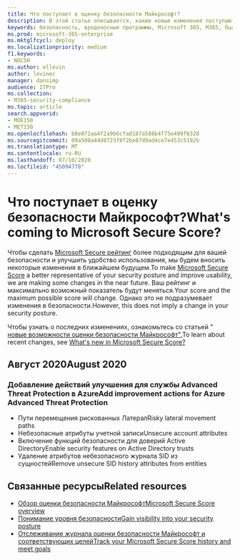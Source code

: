 ```yaml
---
title: Что поступает в оценку безопасности Майкрософт?
description: В этой статье описывается, какие новые изменения поступают в оценку безопасности Майкрософт в центре безопасности Майкрософт 365.
keywords: безопасность, вредоносные программы, Microsoft 365, M365, Оценка безопасности, центр безопасности, действия по улучшению
ms.prod: microsoft-365-enterprise
ms.mktglfcycl: deploy
ms.localizationpriority: medium
f1.keywords:
- NOCSH
ms.author: ellevin
author: levinec
manager: dansimp
audience: ITPro
ms.collection:
- M365-security-compliance
ms.topic: article
search.appverid:
- MOE150
- MET150
ms.openlocfilehash: b8e071aa4f2a9b6cfa8187a588b4f75e499f6328
ms.sourcegitcommit: 09a500a44d8723f8f2be87d9ad4ce7e453c5192b
ms.translationtype: MT
ms.contentlocale: ru-RU
ms.lasthandoff: 07/10/2020
ms.locfileid: "45094778"
---
```

# <a name="whats-coming-to-microsoft-secure-score"></a><span data-ttu-id="de29d-104">Что поступает в оценку безопасности Майкрософт?</span><span class="sxs-lookup"><span data-stu-id="de29d-104">What's coming to Microsoft Secure Score?</span></span>

<span data-ttu-id="de29d-105">Чтобы сделать [Microsoft Secure рейтинг](microsoft-secure-score.md) более подходящим для вашей безопасности и улучшить удобство использования, мы будем вносить некоторые изменения в ближайшем будущем.</span><span class="sxs-lookup"><span data-stu-id="de29d-105">To make [Microsoft Secure Score](microsoft-secure-score.md) a better representative of your security posture and improve usability, we are making some changes in the near future.</span></span> <span data-ttu-id="de29d-106">Ваш рейтинг и максимально возможный показатель будут меняться.</span><span class="sxs-lookup"><span data-stu-id="de29d-106">Your score and the maximum possible score will change.</span></span> <span data-ttu-id="de29d-107">Однако это не подразумевает изменения в безопасности.</span><span class="sxs-lookup"><span data-stu-id="de29d-107">However, this does not imply a change in your security posture.</span></span>

<span data-ttu-id="de29d-108">Чтобы узнать о последних изменениях, ознакомьтесь со статьей " [новые возможности оценки безопасности Майкрософт".](microsoft-secure-score.md#whats-new)</span><span class="sxs-lookup"><span data-stu-id="de29d-108">To learn about recent changes, see [What's new in Microsoft Secure Score?](microsoft-secure-score.md#whats-new)</span></span>

## <a name="august-2020"></a><span data-ttu-id="de29d-109">Август 2020</span><span class="sxs-lookup"><span data-stu-id="de29d-109">August 2020</span></span>

### <a name="add-improvement-actions-for-azure-advanced-threat-protection"></a><span data-ttu-id="de29d-110">Добавление действий улучшения для службы Advanced Threat Protection в Azure</span><span class="sxs-lookup"><span data-stu-id="de29d-110">Add improvement actions for Azure Advanced Threat Protection</span></span>

- <span data-ttu-id="de29d-111">Пути перемещения рискованных Латерал</span><span class="sxs-lookup"><span data-stu-id="de29d-111">Risky lateral movement paths</span></span>
- <span data-ttu-id="de29d-112">Небезопасные атрибуты учетной записи</span><span class="sxs-lookup"><span data-stu-id="de29d-112">Unsecure account attributes</span></span>
- <span data-ttu-id="de29d-113">Включение функций безопасности для доверий Active Directory</span><span class="sxs-lookup"><span data-stu-id="de29d-113">Enable security features on Active Directory trusts</span></span>
- <span data-ttu-id="de29d-114">Удаление атрибутов небезопасного журнала SID из сущностей</span><span class="sxs-lookup"><span data-stu-id="de29d-114">Remove unsecure SID history attributes from entities</span></span>

## <a name="related-resources"></a><span data-ttu-id="de29d-115">Связанные ресурсы</span><span class="sxs-lookup"><span data-stu-id="de29d-115">Related resources</span></span>

- [<span data-ttu-id="de29d-116">Обзор оценки безопасности Майкрософт</span><span class="sxs-lookup"><span data-stu-id="de29d-116">Microsoft Secure Score overview</span></span>](microsoft-secure-score.md)
- [<span data-ttu-id="de29d-117">Понимание уровня безопасности</span><span class="sxs-lookup"><span data-stu-id="de29d-117">Gain visibility into your security posture</span></span>](microsoft-secure-score-improvement-actions.md)
- [<span data-ttu-id="de29d-118">Отслеживание журнала оценки безопасности Майкрософт и соответствующих целей</span><span class="sxs-lookup"><span data-stu-id="de29d-118">Track your Microsoft Secure Score history and meet goals</span></span>](microsoft-secure-score-history-metrics-trends.md)
